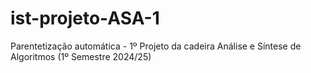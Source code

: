# ist-projeto-ASA-1
Parentetização automática - 1º Projeto da cadeira Análise e Síntese de Algoritmos (1º Semestre 2024/25)
